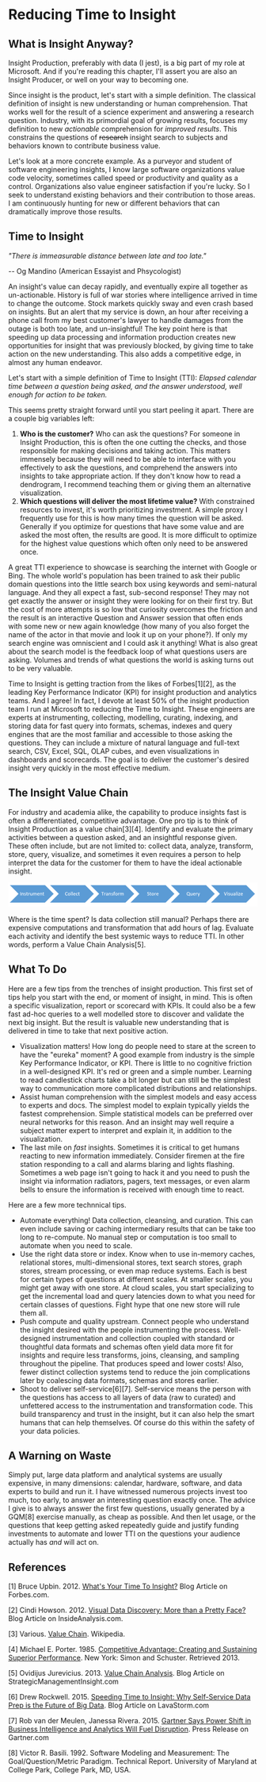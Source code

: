 # Reducing Time to Insight

## What is Insight Anyway?

Insight Production, preferably with data (I jest), is a big part of my role at Microsoft.  And if you're reading this chapter, I'll assert you are also an Insight Producer, or well on your way to becoming one.

Since insight is the product, let's start with a simple definition.  The classical definition of insight is new understanding or human comprehension.  That works well for the result of a science experiment and answering a research question.  Industry, with its primordial goal of growing results, focuses my definition to new _actionable_ comprehension for _improved results_. This constrains the questions of ~~research~~ insight search to subjects and behaviors known to contribute business value.

Let's look at a more concrete example.  As a purveyor and student of software engineering insights, I know large software organizations value code velocity, sometimes called speed or productivity and quality as a control. Organizations also value engineer satisfaction if you're lucky.  So I seek to understand existing behaviors and their contribution to those areas.  I am continuously hunting for new or different behaviors that can dramatically improve those results.

## Time to Insight

_"There is immeasurable distance between late and too late."_

-- Og Mandino (American Essayist and Phsycologist)

An insight's value can decay rapidly, and eventually expire all together as un-actionable. History is full of war stories where intelligence arrived in time to change the outcome.  Stock markets quickly sway and even crash based on insights.  But an alert that my service is down, an hour after receiving a phone call from my best customer's lawyer to handle damages from the outage is both too late, and un-insightful! The key point here is that speeding up data processing and information production creates new opportunities for insight that was previously blocked, by giving time to take action on the new understanding. This also adds a competitive edge, in almost any human endeavor.

Let's start with a simple definition of Time to Insight (TTI): _Elapsed calendar time between a question being asked, and the answer understood, well enough for action to be taken._

This seems pretty straight forward until you start peeling it apart.  There are a couple big variables left:

1. **Who is the customer?** Who can ask the questions? For someone in Insight Production, this is often the one cutting the checks, and those responsible for making decisions and taking action. This matters immensely because they will need to be able to interface with you effectively to ask the questions, and comprehend the answers into insights to take appropriate action. If they don't know how to read a dendrogram, I recommend teaching them or giving them an alternative visualization.
2. **Which questions will deliver the most lifetime value?** With constrained resources to invest, it's worth prioritizing investment. A simple proxy I frequently use for this is how many times the question will be asked. Generally if you optimize for questions that have some value and are asked the most often, the results are good. It is more difficult to optimize for the highest value questions which often only need to be answered once.

A great TTI experience to showcase is searching the internet with Google or Bing. The whole world's population has been trained to ask their public domain questions into the little search box using keywords and semi-natural language.  And they all expect a fast, sub-second response!  They may not get exactly the answer or insight they were looking for on their first try.  But the cost of more attempts is so low that curiosity overcomes the friction and the result is an interactive Question and Answer session that often ends with some new or new again knowledge (how many of you also forget the name of the actor in that movie and look it up on your phone?).  If only my search engine was omniscient and I could ask it anything!  What is also great about the search model is the feedback loop of what questions users are asking.  Volumes and trends of what questions the world is asking turns out to be very valuable.

Time to Insight is getting traction from the likes of Forbes[1][2], as the leading Key Performance Indicator (KPI) for insight production and analytics teams.  And I agree!  In fact, I devote at least 50% of the insight production team I run at Microsoft to reducing the Time to Insight.  These engineers are experts at instrumenting, collecting, modelling, curating, indexing, and storing data for fast query into formats, schemas, indexes and query engines that are the most familiar and accessible to those asking the questions.  They can include a mixture of natural language and full-text search, CSV, Excel, SQL, OLAP cubes, and even visualizations in dashboards and scorecards.  The goal is to deliver the customer's desired insight very quickly in the most effective medium.

## The Insight Value Chain

For industry and academia alike, the capability to produce insights fast is often a differentiated, competitive advantage.  One pro tip is to think of Insight Production as a value chain[3][4].  Identify and evaluate the primary activities between a question asked, and an insightful response given.  These often include, but are not limited to: collect data, analyze, transform, store, query, visualize, and sometimes it even requires a person to help interpret the data for the customer for them to have the ideal actionable insight.

![Chart of sample insight value chain](InsightValueChain.PNG "Chart sample insight value chain")

Where is the time spent? Is data collection still manual?  Perhaps there are expensive computations and transformation that add hours of lag.  Evaluate each activity and identify the best systemic ways to reduce TTI. In other words, perform a Value Chain Analysis[5].

## What To Do

Here are a few tips from the trenches of insight production. This first set of tips help you start with the end, or moment of insight, in mind. This is often a specific visualization, report or scorecard with KPIs. It could also be a few fast ad-hoc queries to a well modelled store to discover and validate the next big insight. But the result is valuable new understanding that is delivered in time to take that next positive action.

- Visualization matters! How long do people need to stare at the screen to have the "eureka" moment? A good example from industry is the simple Key Performance Indicator, or KPI. There is little to no cognitive friction in a well-designed KPI. It's red or green and a simple number. Learning to read candlestick charts take a bit longer but can still be the simplest way to communication more complicated distributions and relationships.
- Assist human comprehension with the simplest models and easy access to experts and docs. The simplest model to explain typically yields the fastest comprehension. Simple statistical models can be preferred over neural networks for this reason.  And an insight may well require a subject matter expert to interpret and explain it, in addition to the visualization.
- The last mile on _fast_ insights. Sometimes it is critical to get humans reacting to new information immediately. Consider firemen at the fire station responding to a call and alarms blaring and lights flashing. Sometimes a web page isn't going to hack it and you need to push the insight via information radiators, pagers, text messages, or even alarm bells to ensure the information is received with enough time to react.

Here are a few more technnical tips.

- Automate everything! Data collection, cleansing, and curation. This can even include saving or caching intermediary results that can be take too long to re-compute. No manual step or computation is too small to automate when you need to scale.
- Use the right data store or index. Know when to use in-memory caches, relational stores, multi-dimensional stores, text search stores, graph stores, stream processing, or even map reduce systems. Each is best for certain types of questions at different scales. At smaller scales, you might get away with one store. At cloud scales, you start specializing to get the incremental load and query latencies down to what you need for certain classes of questions. Fight hype that one new store will rule them all.
- Push compute and quality upstream. Connect people who understand the insight desired with the people instrumenting the process. Well-designed instrumentation and collection coupled with standard or thoughtful data formats and schemas often yield data more fit for insights and require less transforms, joins, cleansing, and sampling throughout the pipeline. That produces speed and lower costs! Also, fewer distinct collection systems tend to reduce the join complications later by coalescing data formats, schemas and stores earlier.
- Shoot to deliver self-service[6][7]. Self-service means the person with the questions has access to all layers of data (raw to curated) and unfettered access to the instrumentation and transformation code. This build transparency and trust in the insight, but it can also help the smart humans that can help themselves. Of course do this within the safety of your data policies.

## A Warning on Waste

Simply put, large data platform and analytical systems are usually expensive, in many dimensions: calendar, hardware, software, and data experts to build and run it.  I have witnessed numerous projects invest too much, too early, to answer an interesting question exactly once. The advice I give is to always answer the first few questions, usually generated by a GQM[8] exercise manually, as cheap as possible.  And then let usage, or the questions that keep getting asked repeatedly guide and justify funding investments to automate and lower TTI on the questions your audience actually has _and_ will act on.

## References

[1] Bruce Upbin. 2012. [What's Your Time To Insight?](http://www.forbes.com/sites/ciocentral/2012/08/10/whats-your-time-to-insight/) Blog Article on Forbes.com.

[2] Cindi Howson. 2012. [Visual Data Discovery: More than a Pretty Face?](http://insideanalysis.com/2012/08/visual-data-discovery/) Blog Article on InsideAnalysis.com.

[3] Various. [Value Chain](https://en.wikipedia.org/wiki/Value_chain). Wikipedia.

[4] Michael E. Porter. 1985. [Competitive Advantage: Creating and Sustaining Superior Performance](http://books.google.ca/books?hl=en&lr=&id=H9ReAijCK8cC&oi=fnd&pg=PR15&dq=competitive+Advantage:+Creating+and+Sustaining+Superior+Performance&ots=p78IUD5U3M&sig=EAV1QwH8f2wE82j8gTsobcfBjDM#v=onepage&q=competitive%20Advantage%3A%20Creating%20and%20Sustaining%20Superior%20Performance&f=false). New York: Simon and Schuster. Retrieved 2013.

[5] Ovidijus Jurevicius. 2013. [Value Chain Analysis](http://www.strategicmanagementinsight.com/tools/value-chain-analysis.html). Blog Article on StrategicManagementInsight.com

[6] Drew Rockwell. 2015. [Speeding Time to Insight: Why Self-Service Data Prep is the Future of Big Data](http://www.lavastorm.com/blog/post/speeding-time-to-insight-why-self-service-data-prep-is-the-future-of-big-data/). Blog Article on LavaStorm.com

[7] Rob van der Meulen, Janessa Rivera. 2015. [Gartner Says Power Shift in Business Intelligence and Analytics Will Fuel Disruption](http://www.gartner.com/newsroom/id/2970917). Press Release on Gartner.com

[8] Victor R. Basili. 1992. Software Modeling and Measurement: The Goal/Question/Metric Paradigm. Technical Report. University of Maryland at College Park, College Park, MD, USA.
